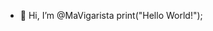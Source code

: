- 👋 Hi, I’m @MaVigarista
print("Hello World!");
<!---
MaVigarista/MaVigarista is a ✨ special ✨ repository because its `README.md` (this file) appears on your GitHub profile.
You can click the Preview link to take a look at your changes.
--->
